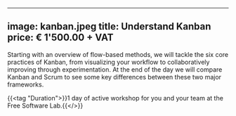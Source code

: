
---
image: kanban.jpeg
title: Understand Kanban
price: € 1'500.00 + VAT
---

Starting with an overview of flow-based methods, we will tackle the six core practices of Kanban, from visualizing your workflow to collaboratively improving through experimentation. At the end of the day we will compare Kanban and Scrum to see some key differences between these two major frameworks. 

{{<tag "Duration">}}1 day of active workshop for you and your team at the Free Software Lab.{{</>}}

<!--more--> 
